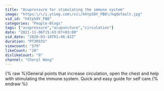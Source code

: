 ```yaml
---
title: "Acupressure for stimulating the immune system"
image: "https:\/\/i.ytimg.com\/vi\/hXtpS0Y_FB8\/hqdefault.jpg"
vid_id: "hXtpS0Y_FB8"
categories: "People-Blogs"
tags: ["acupressure","acupuncture","circulation"]
date: "2021-11-06T15:43:07+03:00"
vid_date: "2020-03-18T01:46:42Z"
duration: "PT3M33S"
viewcount: "579"
likeCount: "20"
dislikeCount: "0"
channel: "Cheryl Wong"
---
```

{% raw %}General points that increase circulation, open the chest and help with stimulating the immune system. Quick and easy guide for self care.{% endraw %}
